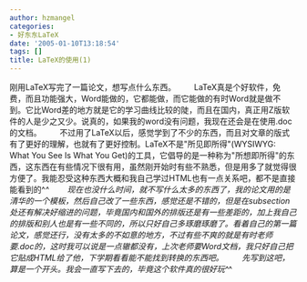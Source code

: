 ```yaml
---
author: hzmangel
categories:
- 好东东LaTeX
date: '2005-01-10T13:18:54'
tags: []
title: LaTeX的使用(1)
---
```

刚用LaTeX写完了一篇论文，想写点什么东西。
　　LaTeX真是个好软件，免费，而且功能强大，Word能做的，它都能做，而它能做的有时Word就是做不到。它比Word差的地方就是它的学习曲线比较的陡，而且在国内，真正用Z版软件的人是少之又少。说真的，如果我的word没有问题，我现在还会是在使用.doc的文档。
　　不过用了LaTeX以后，感觉学到了不少的东西，而且对文章的版式有了更好的理解，也就有了更好控制。LaTeX不是"所见即所得"(WYSIWYG: What You See Is What You Get)的工具，它倡导的是一种称为"所想即所得"的东西，这东西在有些情况下很有用，虽然刚开始时有些不熟悉，但是用多了就觉得很方便了。我能忍受这种东西大概和我自己学过HTML也有一点关系吧，都不是直接能看到的^_^
　　现在也没什么时间，就不写什么太多的东西了，我的论文用的是清华的一个模板，然后自己改了一些东西，感觉还是不错的，但是在subsection处还有解决好缩进的问题，毕竟国内和国外的排版还是有一些差距的，加上我自己的排版和别人也是有一些不同的，所以只好自己多琢磨琢磨了。看着自己的第一篇论文，感觉还行，没有太多的不如意的地方，不过有些不爽的就是有时老师要.doc的，这时我可以说是一点辙都没有，上次老师要Word文档，我只好自己把它贴成HTML给了他，下学期看看能不能找到转换的东西吧。
　　先写到这吧，算是一个开头。我会一直写下去的，毕竟这个软件真的很好玩^_^